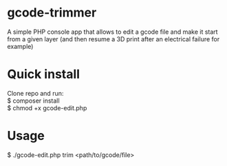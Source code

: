 # gcode-trimmer
A simple PHP console app that allows to edit a gcode file and make it start from a given layer (and then resume a 3D print after an electrical failure for example)

# Quick install
Clone repo and run:\
$ composer install\
$ chmod +x gcode-edit.php

# Usage
$ ./gcode-edit.php trim <path/to/gcode/file>

